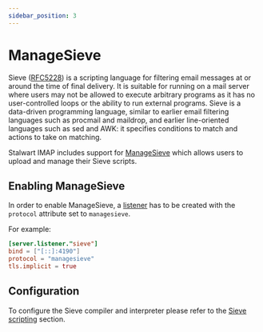 ```yaml
---
sidebar_position: 3
---
```


# ManageSieve

Sieve ([RFC5228](https://www.rfc-editor.org/rfc/rfc5228.html)) is a scripting language for filtering email messages at or around the time of final delivery. It is suitable for running on a mail server where users may not be allowed to execute arbitrary programs as it has no user-controlled loops or the ability to run external programs. Sieve is a data-driven programming language, similar to earlier email filtering languages such as procmail and maildrop, and earlier line-oriented languages such as sed and AWK: it specifies conditions to match and actions to take on matching.

Stalwart IMAP includes support for [ManageSieve](https://datatracker.ietf.org/doc/html/rfc5804) which allows users to upload and manage their Sieve scripts.

## Enabling ManageSieve

In order to enable ManageSieve, a [listener](/docs/server/listener) has to be created with the `protocol` attribute set to `managesieve`.

For example:

```toml
[server.listener."sieve"]
bind = ["[::]:4190"]
protocol = "managesieve"
tls.implicit = true
```

## Configuration

To configure the Sieve compiler and interpreter please refer to the [Sieve scripting](/docs/sieve/overview) section.
